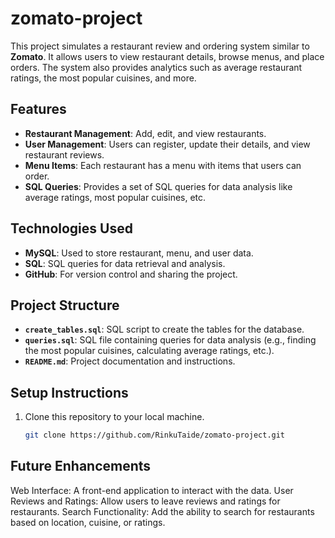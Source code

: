 # zomato-project

This project simulates a restaurant review and ordering system similar to **Zomato**. It allows users to view restaurant details, browse menus, and place orders. The system also provides analytics such as average restaurant ratings, the most popular cuisines, and more.

## Features

- **Restaurant Management**: Add, edit, and view restaurants.
- **User Management**: Users can register, update their details, and view restaurant reviews.
- **Menu Items**: Each restaurant has a menu with items that users can order.
- **SQL Queries**: Provides a set of SQL queries for data analysis like average ratings, most popular cuisines, etc.

## Technologies Used

- **MySQL**: Used to store restaurant, menu, and user data.
- **SQL**: SQL queries for data retrieval and analysis.
- **GitHub**: For version control and sharing the project.

## Project Structure

- **`create_tables.sql`**: SQL script to create the tables for the database.
- **`queries.sql`**: SQL file containing queries for data analysis (e.g., finding the most popular cuisines, calculating average ratings, etc.).
- **`README.md`**: Project documentation and instructions.

## Setup Instructions

1. Clone this repository to your local machine.

   ```bash
   git clone https://github.com/RinkuTaide/zomato-project.git

## Future Enhancements

Web Interface: A front-end application to interact with the data.
User Reviews and Ratings: Allow users to leave reviews and ratings for restaurants.
Search Functionality: Add the ability to search for restaurants based on location, cuisine, or ratings.

